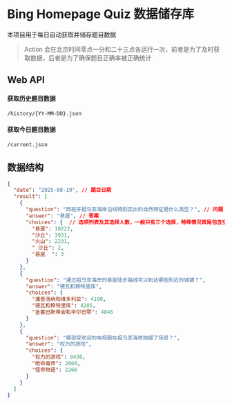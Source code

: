 # Bing Homepage Quiz 数据储存库

本项目用于每日自动获取并储存题目数据

> Action 会在北京时间零点一分和二十三点各运行一次，前者是为了及时获取数据，后者是为了确保题目正确率被正确统计

## Web API

#### 获取历史题目数据
`/history/{YY-MM-DD}.json`

#### 获取今日题目数据
`/current.json`


## 数据结构
```json
{
  "date": "2025-08-19", // 题目日期
  "result": [
    {
      "question": "西班牙祖马亚海岸沿线特别突出的自然特征是什么类型？", // 问题
      "answer": "悬崖", // 答案
      "choices": {  // 选项列表及其选择人数，一般只有三个选择，特殊情况首尾包含空白字符
        "悬崖": 10222,
        "沙丘": 3931,
        "火山": 2231,
        " 沙丘": 2,
        "悬崖  ": 3
      }
    },
    {
      "question": "通过祖马亚海岸的悬崖徒步路线可以到达哪些附近的城镇？",
      "answer": "德瓦和穆特里库",
      "choices": {
        "潘普洛纳和维多利亚": 4190,
        "德瓦和穆特里库": 4205,
        "圣塞巴斯蒂安和毕尔巴鄂": 4846
      }
    },
    {
      "question": "哪部受欢迎的电视剧在祖马亚海岸拍摄了场景？",
      "answer": "权力的游戏",
      "choices": {
        "权力的游戏": 8430,
        "绝命毒师": 2060,
        "怪奇物语": 2266
      }
    }
  ]
}

```